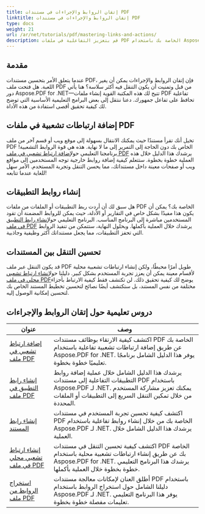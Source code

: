 ```yaml
---
title: إتقان الروابط والإجراءات في مستندات PDF
linktitle: إتقان الروابط والإجراءات في مستندات PDF
type: docs
weight: 21
url: /ar/net/tutorials/pdf/mastering-links-and-actions/
description: قم بتعزيز التفاعلية في ملفات PDF الخاصة بك باستخدام Aspose.PDF for .NET. اكتشف كيفية إضافة ارتباطات تشعبية وتحسين التنقل باستخدام دروسنا التعليمية خطوة بخطوة.
---
```

## مقدمة

عندما يتعلق الأمر بتحسين مستندات PDF، فإن إتقان الروابط والإجراءات يمكن أن يغير اللعبة. هل فتحت ملف PDF من قبل وتمنيت أن يكون التنقل فيه أكثر سلاسة؟ هنا يأتي دور Aspose.PDF for .NET—تتيح لك هذه المكتبة القوية إنشاء ملفات PDF تفاعلية تحافظ على تفاعل جمهورك. دعنا ننتقل إلى بعض البرامج التعليمية الأساسية التي توضح لك كيفية تحقيق أقصى استفادة من هذه الأداة.

## إضافة ارتباطات تشعبية في ملفات PDF
 تخيل أنك تقرأ مستندًا حيث يمكنك الانتقال بسهولة إلى موقع ويب أو قسم آخر من ملف PDF الخاص بك دون الحاجة إلى التمرير إلى ما لا نهاية. هذه هي قوة الروابط التشعبية! برنامجنا التعليمي حول[إضافة ارتباط تشعبي في ملف PDF](./adding-hyperlink/) يرشدك هذا الدليل خلال هذه العملية خطوة بخطوة. ستتعلم كيفية إضافة روابط خارجية توجه المستخدمين إلى مواقع ويب أو صفحات معينة داخل مستنداتك، مما يحسن التنقل وتجربة المستخدم. الأمر سهل للغاية عندما تتابعه!

## إنشاء روابط التطبيقات
 هل سبق لك أن أردت ربط التطبيقات أو الملفات من ملفات PDF الخاصة بك؟ يمكن أن يكون هذا مفيدًا بشكل خاص في التقارير أو الأدلة، حيث يمكن للروابط المضمنة أن تقود المستخدمين مباشرة إلى البرنامج المناسب. البرنامج التعليمي حول[إنشاء رابط التطبيق في ملف PDF](./creating-application-link/) يرشدك خلال العملية بأكملها. وبحلول النهاية، ستتمكن من تنفيذ الروابط التي تحفز التطبيقات، مما يجعل مستنداتك أكثر وظيفية وجاذبية.

## تحسين التنقل بين المستندات
 قد يكون التنقل عبر ملف PDF طويل أمرًا محبطًا، ولكن إنشاء ارتباطات تشعبية محلية لأقسام معينة يمكن أن يعزز تجربة المستخدم بشكل كبير. دليلنا حول[إنشاء ارتباط تشعبي محلي في ملف PDF](./creating-local-hyperlink/)يوضح لك كيفية تحقيق ذلك. لن تكتشف فقط كيفية الارتباط بأجزاء مختلفة من نفس المستند، بل ستكتشف أيضًا نصائح لتحسين تخطيط المستند الخاص بك لتحسين إمكانية الوصول إليه.

## دروس تعليمية حول إتقان الروابط والإجراءات
| عنوان | وصف |
| --- | --- | 
| [إضافة ارتباط تشعبي في ملف PDF](./adding-hyperlink/) | اكتشف كيفية الارتقاء بوظائف مستندات PDF الخاصة بك عن طريق إضافة ارتباطات تشعبية تفاعلية باستخدام Aspose.PDF for .NET. يوفر هذا الدليل الشامل برنامجًا تعليميًا خطوة بخطوة. |  
| [إنشاء رابط التطبيق في ملف PDF](./creating-application-link/) | يرشدك هذا الدليل الشامل خلال عملية إضافة روابط التطبيقات التفاعلية إلى مستندات PDF باستخدام Aspose.PDF لـ .NET. يمكنك تعزيز مشاركة المستخدم من خلال تمكين التنقل السريع إلى التطبيقات أو الملفات المحددة. |  
| [إنشاء رابط المستند](./creating-document-link/) | اكتشف كيفية تحسين تجربة المستخدم في مستندات PDF الخاصة بك من خلال إنشاء روابط تفاعلية باستخدام Aspose.PDF لـ .NET. يرشدك هذا الدليل الشامل خلال العملية. |  
| [إنشاء ارتباط تشعبي محلي في ملف PDF](./creating-local-hyperlink/) | اكتشف كيفية تحسين التنقل في مستندات PDF الخاصة بك عن طريق إنشاء ارتباطات تشعبية محلية باستخدام Aspose.PDF for .NET. يرشدك هذا البرنامج التعليمي خطوة بخطوة خلال العملية بأكملها. |  
| [استخراج الروابط من ملف PDF](./extract-links-from-pdf-file/) | أطلق العنان لإمكانات معالجة مستندات PDF باستخدام دليلنا الشامل حول استخراج الروابط باستخدام Aspose.PDF لـ .NET. يوفر هذا البرنامج التعليمي تعليمات مفصلة خطوة بخطوة. |  
